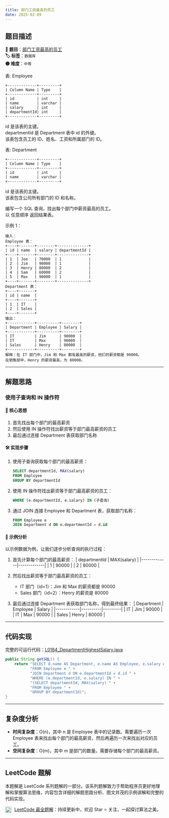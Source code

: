 ```yaml
---
title: 部门工资最高的员工
date: 2025-02-09
---
```


## 题目描述

**🔗 题目**：[部门工资最高的员工](https://leetcode.cn/problems/department-highest-salary/)  
**🏷️ 标签**：`数据库`  
**🟡 难度**：`中等`  

表: Employee
```
+-------------+---------+
| Column Name | Type    |
+-------------+---------+
| id          | int     |
| name        | varchar |
| salary      | int     |
| departmentId| int     |
+-------------+---------+
```
id 是该表的主键。  
departmentId 是 Department 表中 id 的外键。  
该表包含员工的 ID、姓名、工资和所属部门的 ID。  

表: Department
```
+-------------+---------+
| Column Name | Type    |
+-------------+---------+
| id          | int     |
| name        | varchar |
+-------------+---------+
```
id 是该表的主键。  
该表包含公司所有部门的 ID 和名称。  

编写一个 SQL 查询，找出每个部门中薪资最高的员工。  
以 任意顺序 返回结果表。  

示例 1：
```
输入：
Employee 表：
+----+-------+--------+--------------+
| id | name  | salary | departmentId |
+----+-------+--------+--------------+
| 1  | Joe   | 70000  | 1            |
| 2  | Jim   | 90000  | 1            |
| 3  | Henry | 80000  | 2            |
| 4  | Sam   | 60000  | 2            |
| 5  | Max   | 90000  | 1            |
+----+-------+--------+--------------+
Department 表：
+----+-------+
| id | name  |
+----+-------+
| 1  | IT    |
| 2  | Sales |
+----+-------+
输出：
+------------+----------+--------+
| Department | Employee | Salary |
+------------+----------+--------+
| IT         | Jim      | 90000  |
| IT         | Max      | 90000  |
| Sales      | Henry    | 80000  |
+------------+----------+--------+
解释：在 IT 部门中，Jim 和 Max 都有最高的薪资，他们的薪资都是 90000。
在销售部中，Henry 的薪资最高，为 80000。
```

---

## 解题思路

### 使用子查询和 IN 操作符

#### 📝 核心思想
1. 首先找出每个部门的最高薪资
2. 然后使用 IN 操作符找出薪资等于部门最高薪资的员工
3. 最后通过连接 Department 表获取部门名称

#### 🛠️ 实现步骤
1. 使用子查询获取每个部门的最高薪资：
   ```sql
   SELECT departmentId, MAX(salary)
   FROM Employee
   GROUP BY departmentId
   ```

2. 使用 IN 操作符找出薪资等于部门最高薪资的员工：
   ```sql
   WHERE (e.departmentId, e.salary) IN (子查询)
   ```

3. 通过 JOIN 连接 Employee 和 Department 表，获取部门名称：
   ```sql
   FROM Employee e
   JOIN Department d ON e.departmentId = d.id
   ```

#### 🧩 示例分析
以示例数据为例，让我们逐步分析查询的执行过程：

1. 首先计算每个部门的最高薪资：
   | departmentId | MAX(salary) |
   |-------------|-------------|
   | 1           | 90000       |
   | 2           | 80000       |

2. 然后找出薪资等于部门最高薪资的员工：
   - IT 部门（id=1）：Jim 和 Max 的薪资都是 90000
   - Sales 部门（id=2）：Henry 的薪资是 80000

3. 最后通过连接 Department 表获取部门名称，得到最终结果：
   | Department | Employee | Salary |
   |------------|----------|---------|
   | IT         | Jim      | 90000   |
   | IT         | Max      | 90000   |
   | Sales      | Henry    | 80000   |

---

## 代码实现

完整的可运行代码：[L0184_DepartmentHighestSalary.java](../src/main/java/L0184_DepartmentHighestSalary.java)

```java
public String getSQL() {
    return "SELECT d.name AS Department, e.name AS Employee, e.salary AS Salary " +
           "FROM Employee e " +
           "JOIN Department d ON e.departmentId = d.id " +
           "WHERE (e.departmentId, e.salary) IN " +
           "(SELECT departmentId, MAX(salary) " +
           "FROM Employee " +
           "GROUP BY departmentId)";
}
```

---

## 复杂度分析

- **时间复杂度**：O(n)，其中 n 是 Employee 表中的记录数。需要遍历一次 Employee 表来找出每个部门的最高薪资，然后再遍历一次来找出对应的员工。
- **空间复杂度**：O(m)，其中 m 是部门的数量。需要存储每个部门的最高薪资。

---

## LeetCode 题解

本题解是 LeetCode 系列题解的一部分。该系列题解致力于帮助程序员更好地理解和掌握算法思维，内容包含详细的解题思路分析、图文并茂的示例讲解和完整的代码实现。

<img src="https://github.githubassets.com/images/modules/logos_page/GitHub-Mark.png" alt="GitHub" width="20" style="vertical-align: middle; margin-right: 5px"> [LeetCode 最全题解](https://github.com/LjyYano/LeetCode)：持续更新中，欢迎 Star ⭐️ 关注，一起探讨算法之美。 